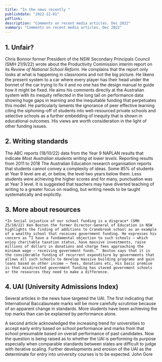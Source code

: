 ```yaml
---
title: "In the news recently "
publishdate: "2022-12-01"
pdflink:
description: "Comments on recent media articles. Dec 2022"
summary: "Comments on recent media articles. Dec 2022"
---
```

## 1.	Unfair?
Chris Bonnor former President of the NSW Secondary Principals Council (SMH 21/9/22) wrote about the Productivity Commission interim report on its *Review of National School Reform.* He complains that the report only looks at what is happening in classrooms and not the big picture. He likens the present system to a car where every player has their head under the bonnet of the car trying to fix it and no one has the design manual to guide how it might be fixed. He aims his comments directly at the Australian system with its inequity reflected in the long tail on performance data showing huge gaps in learning and the inequitable funding that perpetuates this model. He particularly laments the ignorance of peer effective learning citing the siphoning-off of students into well-resourced private schools and selective schools as a further embedding of inequity that is shown in educational outcomes. His views are worth consideration in the light of other funding issues. 
## 2.	Writing standards
The ABC reports (18/10/22) data from the Year 9 NAPLAN results that indicate *Most Australian students writing at lower levels.* Reporting results from 2011 to 2018 The Australian Education research organisation reports that students cannot convey a complexity of ideas. Some 85% of students at Year 9 level are at, or below, the level two years below them. Less students were achieving the higher scores and for many, punctuation was at Year 3 level.  It is suggested that teachers may have diverted teaching of writing to a greater focus on reading, but writing needs to be taught systematically and explicitly. 
## 3.	More about resources
	*In Social injustice of our school funding is a disgrace* (SMH 25/10/22) Ken Boston the former Director-General of Education in NSW highlights the finding of additions to Cranebrook school as an example of a wealthy school that receives government funding. He expresses his concern as “I have a fundamental objection to such schools – which enjoy charitable taxation status, have massive investments, raise millions of dollars in donations and charge fees approaching the minimum wage – receiving government funds.”  Boston says that it is the considerable funding of recurrent expenditure by governments that allows all such schools to develop massive building programs and gain loans based on other income – fees, donations etc, His basic premise is that misdirected government funding has staved government schools or the resources they need to make a difference.   
## 4.	UAI (University Admissions Index)
Several articles in the news have targeted the UAI. The first indicating that International Baccalaureate marks will be more carefully scrutinise because of an apparent change in standards. More students have been achieving the top marks than can be explained by performance alone.

A second article acknowledged the increasing trend for universities to accept early entry based on school performance and marks from that school presumable based on overall performance of past candidates. Now the question is being raised as to whether the UAI is performing its purpose especially when comparable standards between states are difficult to judge with iterative scaling. Further developments and erosion of the UAI as the determinate for entry into university courses is to be expected.
										John Gore
